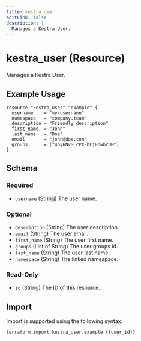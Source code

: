 ```yaml
---
title: kestra_user
editLink: false
description: |-
  Manages a Kestra User.
---
```


# kestra_user (Resource)

Manages a Kestra User.

## Example Usage

```hcl
resource "kestra_user" "example" {
  username    = "my-username"
  namespace   = "company.team"
  description = "Friendly description"
  first_name  = "John"
  last_name   = "Doe"
  email       = "john@doe.com"
  groups      = ["4by6NvSLcPXFhCj8nwbZOM"]
}
```

<!-- schema generated by tfplugindocs -->
## Schema

### Required

- `username` (String) The user name.

### Optional

- `description` (String) The user description.
- `email` (String) The user email.
- `first_name` (String) The user first name.
- `groups` (List of String) The user groups id.
- `last_name` (String) The user last name.
- `namespace` (String) The linked namespace.

### Read-Only

- `id` (String) The ID of this resource.

## Import

Import is supported using the following syntax:

```shell
terraform import kestra_user.example {{user_id}}
```
